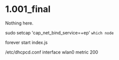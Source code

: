 # 1.001_final

Nothing here.

sudo setcap 'cap_net_bind_service=+ep' `which node`

forever start index.js

/etc/dhcpcd.conf
interface wlan0
metric 200
